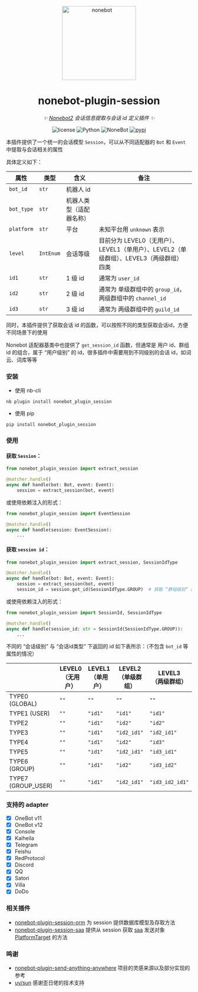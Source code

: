 <div align="center">

  <a href="https://nonebot.dev/">
    <img src="https://nonebot.dev/logo.png" width="200" height="200" alt="nonebot">
  </a>

# nonebot-plugin-session

_✨ [Nonebot2](https://github.com/nonebot/nonebot2) 会话信息提取与会话 id 定义插件 ✨_

<p align="center">
  <img src="https://img.shields.io/github/license/noneplugin/nonebot-plugin-session" alt="license">
  <img src="https://img.shields.io/badge/python-3.8+-blue.svg" alt="Python">
  <img src="https://img.shields.io/badge/nonebot-2.0.0+-red.svg" alt="NoneBot">
  <a href="https://pypi.org/project/nonebot-plugin-session">
    <img src="https://badgen.net/pypi/v/nonebot-plugin-session" alt="pypi">
  </a>
</p>

</div>

本插件提供了一个统一的会话模型 `Session`，可以从不同适配器的 `Bot` 和 `Event` 中提取与会话相关的属性

具体定义如下：

| 属性       | 类型      | 含义                     | 备注                                                                                     |
| ---------- | --------- | ------------------------ | ---------------------------------------------------------------------------------------- |
| `bot_id`   | `str`     | 机器人 id                |                                                                                          |
| `bot_type` | `str`     | 机器人类型（适配器名称） |                                                                                          |
| `platform` | `str`     | 平台                     | 未知平台用 `unknown` 表示                                                                |
| `level`    | `IntEnum` | 会话等级                 | 目前分为 LEVEL0（无用户）、LEVEL1（单用户）、LEVEL2（单级群组）、LEVEL3（两级群组） 四类 |
| `id1`      | `str`     | 1 级 id                  | 通常为 `user_id`                                                                         |
| `id2`      | `str`     | 2 级 id                  | 通常为 单级群组中的 `group_id`，两级群组中的 `channel_id`                                |
| `id3`      | `str`     | 3 级 id                  | 通常为 两级群组中的 `guild_id`                                                           |

同时，本插件提供了获取会话 id 的函数，可以按照不同的类型获取会话id，方便不同场景下的使用

Nonebot 适配器基类中也提供了 `get_session_id` 函数，但通常是 用户 id、群组 id 的组合，属于 “用户级别” 的 id，很多插件中需要用到不同级别的会话 id，如词云、词库等等

### 安装

- 使用 nb-cli

```
nb plugin install nonebot_plugin_session
```

- 使用 pip

```
pip install nonebot_plugin_session
```

### 使用

#### 获取 `Session`：

```python
from nonebot_plugin_session import extract_session

@matcher.handle()
async def handle(bot: Bot, event: Event):
    session = extract_session(bot, event)
```

或使用依赖注入的形式：

```python
from nonebot_plugin_session import EventSession

@matcher.handle()
async def handle(session: EventSession):
    ...
```

#### 获取 `session id`：

```python
from nonebot_plugin_session import extract_session, SessionIdType

@matcher.handle()
async def handle(bot: Bot, event: Event):
    session = extract_session(bot, event)
    session_id = session.get_id(SessionIdType.GROUP)  # 获取 “群组级别” 的 session id
```

或使用依赖注入的形式：

```python
from nonebot_plugin_session import SessionId, SessionIdType

@matcher.handle()
async def handle(session_id: str = SessionId(SessionIdType.GROUP)):
    ...
```

不同的 “会话级别” 与 “会话id类型” 下返回的 id 如下表所示：（不包含 `bot_id` 等属性的情况）

|                    | LEVEL0<br>（无用户） | LEVEL1<br>（单用户） | LEVEL2<br>（单级群组） | LEVEL3<br>（两级群组） |
| ------------------ | -------------------- | -------------------- | ---------------------- | ---------------------- |
| TYPE0 (GLOBAL)     | `""`                 | `""`                 | `""`                   | `""`                   |
| TYPE1 (USER)       | `""`                 | `"id1"`              | `"id1"`                | `"id1"`                |
| TYPE2              | `""`                 | `"id1"`              | `"id2"`                | `"id2"`                |
| TYPE3              | `""`                 | `"id1"`              | `"id2_id1"`            | `"id2_id1"`            |
| TYPE4              | `""`                 | `"id1"`              | `"id2"`                | `"id3"`                |
| TYPE5              | `""`                 | `"id1"`              | `"id2_id1"`            | `"id3_id1"`            |
| TYPE6 (GROUP)      | `""`                 | `"id1"`              | `"id2"`                | `"id3_id2"`            |
| TYPE7 (GROUP_USER) | `""`                 | `"id1"`              | `"id2_id1"`            | `"id3_id2_id1"`        |

### 支持的 adapter

- [x] OneBot v11
- [x] OneBot v12
- [x] Console
- [x] Kaiheila
- [x] Telegram
- [x] Feishu
- [x] RedProtocol
- [x] Discord
- [x] QQ
- [x] Satori
- [x] Villa
- [x] DoDo

### 相关插件

- [nonebot-plugin-session-orm](https://github.com/noneplugin/nonebot-plugin-session-orm) 为 session 提供数据库模型及存取方法
- [nonebot-plugin-session-saa](https://github.com/noneplugin/nonebot-plugin-session-saa) 提供从 session 获取 [saa](https://github.com/MountainDash/nonebot-plugin-send-anything-anywhere) 发送对象 [PlatformTarget](https://github.com/MountainDash/nonebot-plugin-send-anything-anywhere/blob/main/nonebot_plugin_saa/utils/platform_send_target.py) 的方法

### 鸣谢

- [nonebot-plugin-send-anything-anywhere](https://github.com/felinae98/nonebot-plugin-send-anything-anywhere) 项目的灵感来源以及部分实现的参考
- [uy/sun](https://github.com/he0119) 感谢歪日佬的技术支持
